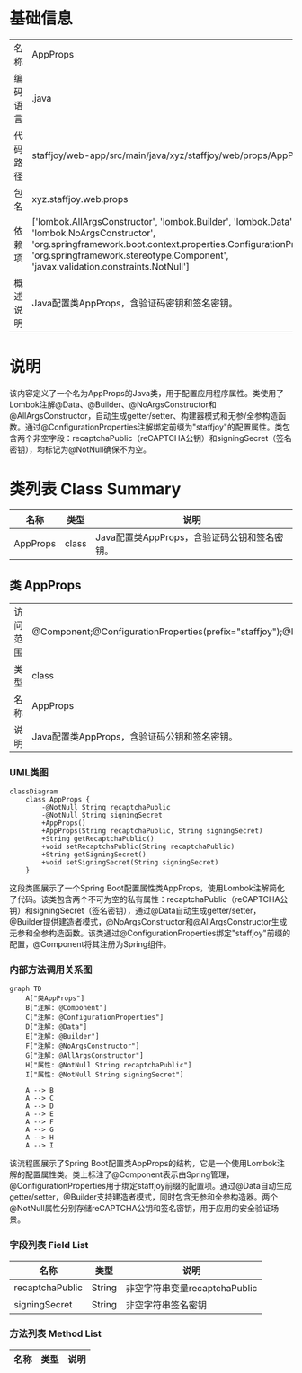 # 基础信息

|      |      |
|------|------|
| 名称 | AppProps |
| 编码语言 | .java |
| 代码路径 | staffjoy/web-app/src/main/java/xyz/staffjoy/web/props/AppProps.java |
| 包名 | xyz.staffjoy.web.props |
| 依赖项 | ['lombok.AllArgsConstructor', 'lombok.Builder', 'lombok.Data', 'lombok.NoArgsConstructor', 'org.springframework.boot.context.properties.ConfigurationProperties', 'org.springframework.stereotype.Component', 'javax.validation.constraints.NotNull'] |
| 概述说明 | Java配置类AppProps，含验证码密钥和签名密钥。 |

# 说明

该内容定义了一个名为AppProps的Java类，用于配置应用程序属性。类使用了Lombok注解@Data、@Builder、@NoArgsConstructor和@AllArgsConstructor，自动生成getter/setter、构建器模式和无参/全参构造函数。通过@ConfigurationProperties注解绑定前缀为"staffjoy"的配置属性。类包含两个非空字段：recaptchaPublic（reCAPTCHA公钥）和signingSecret（签名密钥），均标记为@NotNull确保不为空。

# 类列表 Class Summary

| 名称   | 类型  | 说明 |
|-------|------|-------------|
| AppProps | class | Java配置类AppProps，含验证码公钥和签名密钥。 |



## 类 AppProps

|      |      |
|------|------|
| 访问范围 | @Component;@ConfigurationProperties(prefix="staffjoy");@Data;@Builder;@NoArgsConstructor;@AllArgsConstructor;public |
| 类型 | class |
| 名称 | AppProps |
| 说明 | Java配置类AppProps，含验证码公钥和签名密钥。 |


### UML类图

```mermaid
classDiagram
    class AppProps {
        -@NotNull String recaptchaPublic
        -@NotNull String signingSecret
        +AppProps()
        +AppProps(String recaptchaPublic, String signingSecret)
        +String getRecaptchaPublic()
        +void setRecaptchaPublic(String recaptchaPublic)
        +String getSigningSecret()
        +void setSigningSecret(String signingSecret)
    }
```

这段类图展示了一个Spring Boot配置属性类AppProps，使用Lombok注解简化了代码。该类包含两个不可为空的私有属性：recaptchaPublic（reCAPTCHA公钥）和signingSecret（签名密钥），通过@Data自动生成getter/setter，@Builder提供建造者模式，@NoArgsConstructor和@AllArgsConstructor生成无参和全参构造函数。该类通过@ConfigurationProperties绑定"staffjoy"前缀的配置，@Component将其注册为Spring组件。


### 内部方法调用关系图

```mermaid
graph TD
    A["类AppProps"]
    B["注解: @Component"]
    C["注解: @ConfigurationProperties"]
    D["注解: @Data"]
    E["注解: @Builder"]
    F["注解: @NoArgsConstructor"]
    G["注解: @AllArgsConstructor"]
    H["属性: @NotNull String recaptchaPublic"]
    I["属性: @NotNull String signingSecret"]
    
    A --> B
    A --> C
    A --> D
    A --> E
    A --> F
    A --> G
    A --> H
    A --> I
```

该流程图展示了Spring Boot配置类AppProps的结构，它是一个使用Lombok注解的配置属性类。类上标注了@Component表示由Spring管理，@ConfigurationProperties用于绑定staffjoy前缀的配置项。通过@Data自动生成getter/setter，@Builder支持建造者模式，同时包含无参和全参构造器。两个@NotNull属性分别存储reCAPTCHA公钥和签名密钥，用于应用的安全验证场景。

### 字段列表 Field List

| 名称  | 类型  | 说明 |
|-------|-------|------|
| recaptchaPublic | String | 非空字符串变量recaptchaPublic |
| signingSecret | String | 非空字符串签名密钥 |

### 方法列表 Method List

| 名称  | 类型  | 说明 |
|-------|-------|------|




